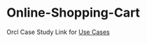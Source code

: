 # Online-Shopping-Cart
Orcl Case Study
Link for [Use Cases](https://docs.google.com/spreadsheets/d/1xtP86RAX4gSohWNleUAB579F-kXexD-94jvG91JJah8/edit?usp=sharing)

